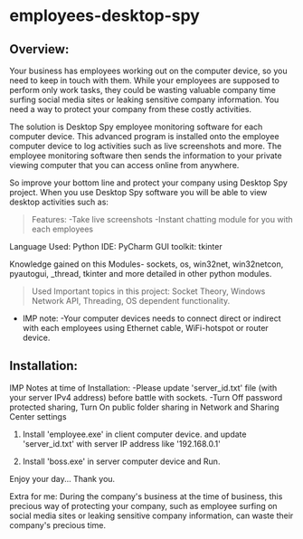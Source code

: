 # employees-desktop-spy

Overview:
--------------------

Your business has employees working out on the computer device, so you need to keep in touch with them. While your employees are supposed to perform only work tasks, they could be wasting valuable company time surfing social media sites or leaking sensitive company information. You need a way to protect your company from these costly activities.

The solution is Desktop Spy employee monitoring software for each computer device. This advanced program is installed onto the employee computer device to log activities such as live screenshots and more. The employee monitoring software then sends the information to your private viewing computer that you can access online from anywhere.

So improve your bottom line and protect your company using Desktop Spy project. When you use Desktop Spy software you will be able to view desktop activities such as:

> Features:
-Take live screenshots
-Instant chatting module for you with each employees

Language Used: Python
IDE: PyCharm
GUI toolkit: tkinter

Knowledge gained on this Modules- sockets, os, win32net, win32netcon, pyautogui, _thread, tkinter and more detailed in other python modules.

> Used Important topics in this project: Socket Theory, Windows Network API, Threading, OS dependent functionality.

* IMP note:
  -Your computer devices needs to connect direct or indirect with each employees using Ethernet cable, WiFi-hotspot or router device.

Installation:
--------------------------
IMP Notes at time of Installation:
-Please update 'server_id.txt' file (with your server IPv4 address) before battle with sockets.
-Turn Off password protected sharing, Turn On public folder sharing in Network and Sharing Center settings

1. Install 'employee.exe' in client computer device. and update 'server_id.txt' with server IP address like '192.168.0.1'

2. Install 'boss.exe' in server computer device and Run.

Enjoy your day... Thank you.




Extra for me:
During the company's business at the time of business, this precious way of protecting your company, such as employee surfing on social media sites or leaking sensitive company information, can waste their company's precious time.
